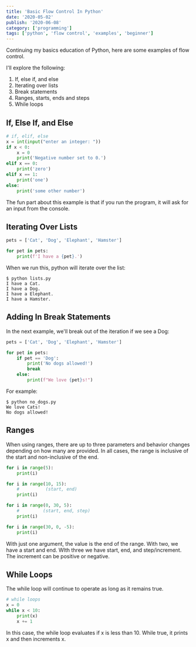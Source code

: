 ```yaml
---
title: 'Basic Flow Control In Python'
date: '2020-05-02'
publish: '2020-06-08'
category: ['programming']
tags: ['python', 'flow control', 'examples', 'beginner']
---
```


Continuing my basics education of Python, here are some examples of flow control.

I'll explore the following:

1. If, else if, and else
2. Iterating over lists
3. Break statements
4. Ranges, starts, ends and steps
5. While loops

## If, Else If, and Else

```python:title=if_elif_else.py
# if, elif, else
x = int(input("enter an integer: "))
if x < 0:
    x = 0
    print('Negative number set to 0.')
elif x == 0:
    print('zero')
elif x == 1:
    print('one')
else:
    print('some other number')
```

The fun part about this example is that if you run the program, it will ask for an input from the console.

## Iterating Over Lists

```python:title=lists.py
pets = ['Cat', 'Dog', 'Elephant', 'Hamster']

for pet in pets:
    print(f'I have a {pet}.')
```

When we run this, python will iterate over the list:

```shell
$ python lists.py
I have a Cat.
I have a Dog.
I have a Elephant.
I have a Hamster.
```

## Adding In Break Statements

In the next example, we'll break out of the iteration if we see a Dog:

```python:title=no_dogs.py
pets = ['Cat', 'Dog', 'Elephant', 'Hamster']

for pet in pets:
    if pet == 'Dog':
        print('No dogs allowed!')
        break
    else:
        print(f"We love {pet}s!")
```

For example:

```
$ python no_dogs.py
We love Cats!
No dogs allowed!
```

## Ranges

When using ranges, there are up to three parameters and behavior changes depending on how many are provided. In all cases, the range is inclusive of the start and non-inclusive of the end.

```python:title=ranges.py
for i in range(5):
    print(i)

for i in range(10, 15):
    #          (start, end)
    print(i)

for i in range(0, 30, 5):
    #         (start, end, step)
    print(i)

for i in range(30, 0, -5):
    print(i)
```

With just one argument, the value is the end of the range.
With two, we have a start and end.
WIth three we have start, end, and step/increment. The increment can be positive or negative.

## While Loops

The while loop will continue to operate as long as it remains true.

```python:title=while.py
# while loops
x = 0
while x < 10:
    print(x)
    x += 1
```

In this case, the while loop evaluates if x is less than 10. While true, it prints x and then increments x.

